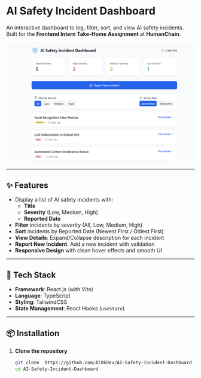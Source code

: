 # AI Safety Incident Dashboard

An interactive dashboard to log, filter, sort, and view AI safety incidents.  
Built for the **Frontend Intern Take-Home Assignment** at **HumanChain**.

![Dashboard Screenshot](https://github.com/Al0kDev/AI-Safety-Incident-Dashboard/blob/main/dashboard.png)

---

## ✨ Features

- Display a list of AI safety incidents with:
  - **Title**
  - **Severity** (Low, Medium, High)
  - **Reported Date**
- **Filter** incidents by severity (All, Low, Medium, High)
- **Sort** incidents by Reported Date (Newest First / Oldest First)
- **View Details**: Expand/Collapse description for each incident
- **Report New Incident**: Add a new incident with validation
- **Responsive Design** with clean hover effects and smooth UI

---

## 🚀 Tech Stack

- **Framework**: React.js (with Vite)
- **Language**: TypeScript
- **Styling**: TailwindCSS
- **State Management**: React Hooks (`useState`)

---

## 📦 Installation

1. **Clone the repository**
   ```bash
   git clone  https://github.com/Al0kDev/AI-Safety-Incident-Dashboard
   cd AI-Safety-Incident-Dashboard
